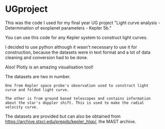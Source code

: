 # UGproject
This was the code I used for my final year UG project "Light curve analysis - Determination of exoplanet parameters - Kepler 5b."

You can use this code for any Kepler system to construct light curves.

I decided to use python although it wasn't necessary to use it for construction, because the datasets were in text format and a lot of data cleaning and conversion had to be done.

Also! Plotly is an amazing visualisation tool!

The datasets are two in number. 

	One from Kepler space probe's observation used to construct light curve and folded light curve.
	
	The other is from ground based telescopes and contains information about the star's doppler shift. This is used to make the radial velocity curve.

The datasets are provided but can also be obtained from https://archive.stsci.edu/prepds/kepler_hlsp/, the MAST archive.

